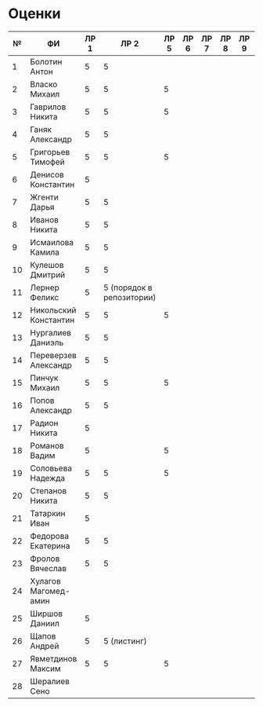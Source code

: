 # Оценки
| №  | ФИ                    | ЛР 1 | ЛР 2                        | ЛР 5 | ЛР 6 | ЛР 7 | ЛР 8 | ЛР 9 | ЛР 10 | ЛР 11 | ЛР 12 | ЛР 13 | ЛР 14 | ЛР 15 | КП 3 | КП 4 | Зачет bash |
|----|-----------------------|------|-----------------------------|------|------|------|------|------|-------|-------|-------|-------|-------|-------|------|------|------------|
| 1  | Болотин Антон         |  5   |  5                          |      |      |      |      |      |       |       |       |       |       |       |      |      |     4      |
| 2  | Власко Михаил         |  5   |  5                          |  5   |      |      |      |      |       |       |       |       |       |       |      |      |     5      |
| 3  | Гаврилов Никита       |  5   |  5                          |  5   |      |      |      |      |       |       |       |       |       |       |      |      |     5      |
| 4  | Ганяк Александр       |  5   |  5                          |      |      |      |      |      |       |       |       |       |       |       |      |      |     3      |
| 5  | Григорьев Тимофей     |  5   |  5                          |  5   |      |      |      |      |       |       |       |       |       |       |      |      |     5      |
| 6  | Денисов Константин    |  5   |                             |      |      |      |      |      |       |       |       |       |       |       |      |      |     2      |
| 7  | Жгенти Дарья          |  5   |  5                          |      |      |      |      |      |       |       |       |       |       |       |      |      |     2      |
| 8  | Иванов Никита         |  5   |  5                          |      |      |      |      |      |       |       |       |       |       |       |      |      |     4      |
| 9  | Исмаилова Камила      |  5   |  5                          |      |      |      |      |      |       |       |       |       |       |       |      |      |     2      |
| 10 | Кулешов Дмитрий       |  5   |  5                          |      |      |      |      |      |       |       |       |       |       |       |      |      |     5      |
| 11 | Лернер Феликс         |  5   |  5 (порядок в репозитории)  |      |      |      |      |      |       |       |       |       |       |       |      |      |            |
| 12 | Никольский Константин |  5   |  5                          |  5   |      |      |      |      |       |       |       |       |       |       |      |      |     4      |
| 13 | Нургалиев  Даниэль    |  5   |  5                          |      |      |      |      |      |       |       |       |       |       |       |      |      |     4      |
| 14 | Переверзев Александр  |  5   |  5                          |      |      |      |      |      |       |       |       |       |       |       |      |      |            |
| 15 | Пинчук Михаил         |  5   |  5                          |  5   |      |      |      |      |       |       |       |       |       |       |      |      |     4      |
| 16 | Попов Александр       |  5   |  5                          |      |      |      |      |      |       |       |       |       |       |       |      |      |     4      |
| 17 | Радион Никита         |  5   |                             |      |      |      |      |      |       |       |       |       |       |       |      |      |     3      |
| 18 | Романов Вадим         |  5   |                             |  5   |      |      |      |      |       |       |       |       |       |       |      |      |     5      |
| 19 | Соловьева Надежда     |  5   |  5                          |  5   |      |      |      |      |       |       |       |       |       |       |      |      |     3      |
| 20 | Степанов Никита       |  5   |  5                          |      |      |      |      |      |       |       |       |       |       |       |      |      |     3      |
| 21 | Татаркин Иван         |  5   |                             |      |      |      |      |      |       |       |       |       |       |       |      |      |     2      |
| 22 | Федорова Екатерина    |  5   |  5                          |      |      |      |      |      |       |       |       |       |       |       |      |      |     2      |
| 23 | Фролов Вячеслав       |  5   |  5                          |      |      |      |      |      |       |       |       |       |       |       |      |      |     5      |
| 24 | Хулагов Магомед-амин  |      |                             |      |      |      |      |      |       |       |       |       |       |       |      |      |            |
| 25 | Ширшов Даниил         |  5   |                             |      |      |      |      |      |       |       |       |       |       |       |      |      |     3      |
| 26 | Щапов Андрей          |  5   |  5 (листинг)                |      |      |      |      |      |       |       |       |       |       |       |      |      |     5      |
| 27 | Явметдинов Максим     |  5   |  5                          |  5   |      |      |      |      |       |       |       |       |       |       |      |      |     5      |
| 28 | Шералиев Сено         |      |                             |      |      |      |      |      |       |       |       |       |       |       |      |      |     0      | 
